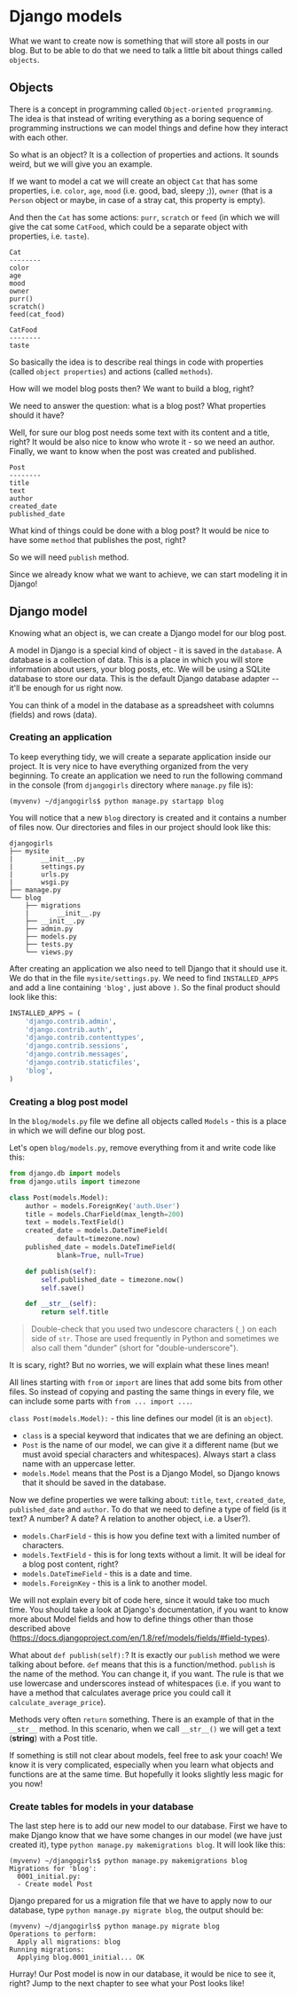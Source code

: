 # Django models

What we want to create now is something that will store all posts in our blog. But to be able to do that we need to talk a little bit about things called `objects`.

## Objects

There is a concept in programming called `Object-oriented programming`. The idea is that instead of writing everything as a boring sequence of programming instructions we can model things and define how they interact with each other.

So what is an object? It is a collection of properties and actions. It sounds weird, but we will give you an example.

If we want to model a cat we will create an object `Cat` that has some properties, i.e. `color`, `age`, `mood` (i.e. good, bad, sleepy ;)), `owner` (that is a `Person` object or maybe, in case of a stray cat, this property is empty).

And then the `Cat` has some actions: `purr`, `scratch` or `feed` (in which we will give the cat some `CatFood`, which could be a separate object with properties, i.e. `taste`).

```
Cat
--------
color
age
mood
owner
purr()
scratch()
feed(cat_food)
```

```
CatFood
--------
taste
```

So basically the idea is to describe real things in code with properties (called `object properties`) and actions (called `methods`).

How will we model blog posts then? We want to build a blog, right?

We need to answer the question: what is a blog post? What properties should it have?

Well, for sure our blog post needs some text with its content and a title, right? It would be also nice to know who wrote it - so we need an author. Finally, we want to know when the post was created and published.

```
Post
--------
title
text
author
created_date
published_date
```

What kind of things could be done with a blog post? It would be nice to have some `method` that publishes the post, right?

So we will need `publish` method.

Since we already know what we want to achieve, we can start modeling it in Django!

## Django model

Knowing what an object is, we can create a Django model for our blog post.

A model in Django is a special kind of object - it is saved in the `database`. A database is a collection of data. This is a place in which you will store information about users, your blog posts, etc. We will be using a SQLite database to store our data. This is the default Django database adapter -- it'll be enough for us right now.

You can think of a model in the database as a spreadsheet with columns (fields) and rows (data).

### Creating an application

To keep everything tidy, we will create a separate application inside our project. It is very nice to have everything organized from the very beginning. To create an application we need to run the following command in the console (from `djangogirls` directory where `manage.py` file is):

```:command-line
(myvenv) ~/djangogirls$ python manage.py startapp blog
```

You will notice that a new `blog` directory is created and it contains a number of files now. Our directories and files in our project should look like this:

```:command-line
djangogirls
├── mysite
|       __init__.py
|       settings.py
|       urls.py
|       wsgi.py
├── manage.py
└── blog
    ├── migrations
    |       __init__.py
    ├── __init__.py
    ├── admin.py
    ├── models.py
    ├── tests.py
    └── views.py
```

After creating an application we also need to tell Django that it should use it. We do that in the file `mysite/settings.py`. We need to find `INSTALLED_APPS` and add a line containing `'blog',` just above `)`. So the final product should look like this:

```python:settings.py
INSTALLED_APPS = (
    'django.contrib.admin',
    'django.contrib.auth',
    'django.contrib.contenttypes',
    'django.contrib.sessions',
    'django.contrib.messages',
    'django.contrib.staticfiles',
    'blog',
)
```

### Creating a blog post model

In the `blog/models.py` file we define all objects called `Models` - this is a place in which we will define our blog post.

Let's open `blog/models.py`, remove everything from it and write code like this:

```python:models.py
from django.db import models
from django.utils import timezone

class Post(models.Model):
    author = models.ForeignKey('auth.User')
    title = models.CharField(max_length=200)
    text = models.TextField()
    created_date = models.DateTimeField(
            default=timezone.now)
    published_date = models.DateTimeField(
            blank=True, null=True)

    def publish(self):
        self.published_date = timezone.now()
        self.save()

    def __str__(self):
        return self.title
```

> Double-check that you used two undescore characters (`_`) on each side of `str`. Those are used frequently in Python and sometimes we also call them "dunder" (short for "double-underscore").

It is scary, right? But no worries, we will explain what these lines mean!

All lines starting with `from` or `import` are lines that add some bits from other files. So instead of copying and pasting the same things in every file, we can include some parts with `from ... import ...`.

`class Post(models.Model):` - this line defines our model (it is an `object`).

- `class` is a special keyword that indicates that we are defining an object.
- `Post` is the name of our model, we can give it a different name (but we must avoid special characters and whitespaces). Always start a class name with an uppercase letter.
- `models.Model` means that the Post is a Django Model, so Django knows that it should be saved in the database.

Now we define properties we were talking about: `title`, `text`, `created_date`, `published_date` and `author`. To do that we need to define a type of field (is it text? A number? A date? A relation to another object, i.e. a User?).

- `models.CharField` - this is how you define text with a limited number of characters.
- `models.TextField` - this is for long texts without a limit. It will be ideal for a blog post content, right?
- `models.DateTimeField` - this is a date and time.
- `models.ForeignKey` - this is a link to another model.

We will not explain every bit of code here, since it would take too much time. You should take a look at Django's documentation, if you want to know more about Model fields and how to define things other than those described above (https://docs.djangoproject.com/en/1.8/ref/models/fields/#field-types).

What about `def publish(self):`? It is exactly our `publish` method we were talking about before. `def` means that this is a function/method. `publish` is the name of the method. You can change it, if you want. The rule is that we use lowercase and underscores instead of whitespaces (i.e. if you want to have a method that calculates average price you could call it `calculate_average_price`).

Methods very often `return` something. There is an example of that in the `__str__` method. In this scenario, when we call `__str__()` we will get a text (**string**) with a Post title.

If something is still not clear about models, feel free to ask your coach! We know it is very complicated, especially when you learn what objects and functions are at the same time. But hopefully it looks slightly less magic for you now!

### Create tables for models in your database

The last step here is to add our new model to our database. First we have to make Django know that we have some changes in our model (we have just created it), type `python manage.py makemigrations blog`. It will look like this:

```:command-line
(myvenv) ~/djangogirls$ python manage.py makemigrations blog
Migrations for 'blog':
  0001_initial.py:
  - Create model Post
```

Django prepared for us a migration file that we have to apply now to our database, type `python manage.py migrate blog`, the output should be:

```:command-line
(myvenv) ~/djangogirls$ python manage.py migrate blog
Operations to perform:
  Apply all migrations: blog
Running migrations:
  Applying blog.0001_initial... OK
```

Hurray! Our Post model is now in our database, it would be nice to see it, right? Jump to the next chapter to see what your Post looks like!
